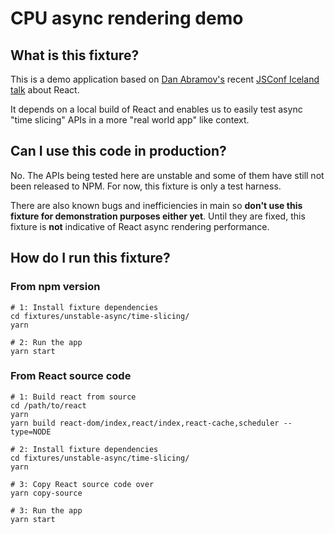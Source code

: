 # CPU async rendering demo

## What is this fixture?

This is a demo application based on [Dan Abramov's](https://github.com/gaearon) recent [JSConf Iceland talk](https://reactjs.org/blog/2018/03/01/sneak-peek-beyond-react-16.html) about React.

It depends on a local build of React and enables us to easily test async "time slicing" APIs in a more "real world app" like context.

## Can I use this code in production?

No. The APIs being tested here are unstable and some of them have still not been released to NPM. For now, this fixture is only a test harness.

There are also known bugs and inefficiencies in main so **don't use this fixture for demonstration purposes either yet**. Until they are fixed, this fixture is **not** indicative of React async rendering performance.

## How do I run this fixture?

### From npm version

```
# 1: Install fixture dependencies
cd fixtures/unstable-async/time-slicing/
yarn

# 2: Run the app
yarn start
```

### From React source code

```shell
# 1: Build react from source
cd /path/to/react
yarn
yarn build react-dom/index,react/index,react-cache,scheduler --type=NODE

# 2: Install fixture dependencies
cd fixtures/unstable-async/time-slicing/
yarn

# 3: Copy React source code over
yarn copy-source

# 3: Run the app
yarn start
```
